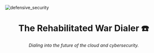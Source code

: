 ![defensive_security](https://user-images.githubusercontent.com/35748066/199752582-8846424f-9a72-4d56-a9fc-95cd32b683d2.png)
<div align="center">
<h1>The Rehabilitated War Dialer ☎️</h1>
<i>Dialing into the future of the cloud and cybersecurity.</i>
</div>
